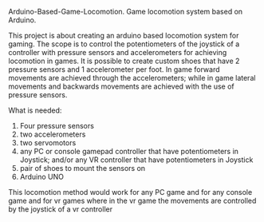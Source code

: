 Arduino-Based-Game-Locomotion.
Game locomotion system based on Arduino. 

This project is about creating an arduino based locomotion system for gaming. The scope is to control the potentiometers of the joystick of a controller with pressure sensors and accelerometers for achieving locomotion in games. It is possible to create custom shoes that have 2 pressure sensors and 1 accelerometer per foot. In game forward movements are achieved through the accelerometers; while in game lateral movements and backwards movements are achieved with the use of pressure sensors.

What is needed:

1) Four pressure sensors
2) two accelerometers
3) two servomotors
4) any PC or console gamepad controller that have potentiometers in Joystick; and/or any VR controller that have potentiometers in Joystick
5) pair of shoes to mount the sensors on 
6) Arduino UNO

This locomotion method would work for any PC game and for any console game and for vr games where in the vr game the movements are controlled by the joystick of a vr controller

